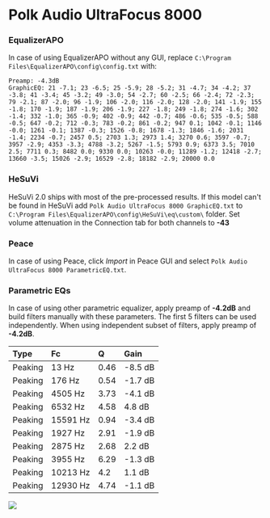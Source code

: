 # Polk Audio UltraFocus 8000

### EqualizerAPO
In case of using EqualizerAPO without any GUI, replace `C:\Program Files\EqualizerAPO\config\config.txt`
with:
```
Preamp: -4.3dB
GraphicEQ: 21 -7.1; 23 -6.5; 25 -5.9; 28 -5.2; 31 -4.7; 34 -4.2; 37 -3.8; 41 -3.4; 45 -3.2; 49 -3.0; 54 -2.7; 60 -2.5; 66 -2.4; 72 -2.3; 79 -2.1; 87 -2.0; 96 -1.9; 106 -2.0; 116 -2.0; 128 -2.0; 141 -1.9; 155 -1.8; 170 -1.9; 187 -1.9; 206 -1.9; 227 -1.8; 249 -1.8; 274 -1.6; 302 -1.4; 332 -1.0; 365 -0.9; 402 -0.9; 442 -0.7; 486 -0.6; 535 -0.5; 588 -0.5; 647 -0.2; 712 -0.3; 783 -0.2; 861 -0.2; 947 0.1; 1042 -0.1; 1146 -0.0; 1261 -0.1; 1387 -0.3; 1526 -0.8; 1678 -1.3; 1846 -1.6; 2031 -1.4; 2234 -0.7; 2457 0.5; 2703 1.3; 2973 1.4; 3270 0.6; 3597 -0.7; 3957 -2.9; 4353 -3.3; 4788 -3.2; 5267 -1.5; 5793 0.9; 6373 3.5; 7010 2.5; 7711 0.3; 8482 0.0; 9330 0.0; 10263 -0.0; 11289 -1.2; 12418 -2.7; 13660 -3.5; 15026 -2.9; 16529 -2.8; 18182 -2.9; 20000 0.0
```

### HeSuVi
HeSuVi 2.0 ships with most of the pre-processed results. If this model can't be found in HeSuVi add
`Polk Audio UltraFocus 8000 GraphicEQ.txt` to `C:\Program Files\EqualizerAPO\config\HeSuVi\eq\custom\` folder.
Set volume attenuation in the Connection tab for both channels to **-43**

### Peace
In case of using Peace, click *Import* in Peace GUI and select `Polk Audio UltraFocus 8000 ParametricEQ.txt`.

### Parametric EQs
In case of using other parametric equalizer, apply preamp of **-4.2dB** and build filters manually
with these parameters. The first 5 filters can be used independently.
When using independent subset of filters, apply preamp of **-4.2dB**.

| Type    | Fc       |    Q | Gain    |
|:--------|:---------|:-----|:--------|
| Peaking | 13 Hz    | 0.46 | -8.5 dB |
| Peaking | 176 Hz   | 0.54 | -1.7 dB |
| Peaking | 4505 Hz  | 3.73 | -4.1 dB |
| Peaking | 6532 Hz  | 4.58 | 4.8 dB  |
| Peaking | 15591 Hz | 0.94 | -3.4 dB |
| Peaking | 1927 Hz  | 2.91 | -1.9 dB |
| Peaking | 2875 Hz  | 2.68 | 2.2 dB  |
| Peaking | 3955 Hz  | 6.29 | -1.3 dB |
| Peaking | 10213 Hz | 4.2  | 1.1 dB  |
| Peaking | 12930 Hz | 4.74 | -1.1 dB |

![](https://raw.githubusercontent.com/jaakkopasanen/AutoEq/master/results/rtings/avg/Polk%20Audio%20UltraFocus%208000/Polk%20Audio%20UltraFocus%208000.png)
